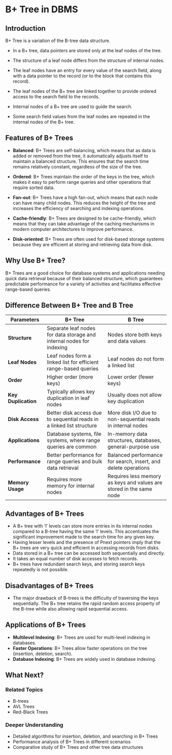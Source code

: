 # B+ Tree in DBMS

## Introduction
B+ Tree is a variation of the B-tree data structure.

- In a B+ tree, data pointers are stored only at the leaf nodes of the tree.

- The structure of a leaf node differs from the structure of internal nodes.

- The leaf nodes have an entry for every value of the search field, along with a data pointer to the record (or to the block that contains this record).

- The leaf nodes of the B+ tree are linked together to provide ordered access to the search field to the records.

- Internal nodes of a B+ tree are used to guide the search.

- Some search field values from the leaf nodes are repeated in the internal nodes of the B+ tree.

## Features of B+ Trees

- **Balanced**: B+ Trees are self-balancing, which means that as data is added or removed from the tree, it automatically adjusts itself to maintain a balanced structure. This ensures that the search time remains relatively constant, regardless of the size of the tree.

- **Ordered**: B+ Trees maintain the order of the keys in the tree, which makes it easy to perform range queries and other operations that require sorted data.

- **Fan-out**: B+ Trees have a high fan-out, which means that each node can have many child nodes. This reduces the height of the tree and increases the efficiency of searching and indexing operations.

- **Cache-friendly**: B+ Trees are designed to be cache-friendly, which means that they can take advantage of the caching mechanisms in modern computer architectures to improve performance.

- **Disk-oriented**: B+ Trees are often used for disk-based storage systems because they are efficient at storing and retrieving data from disk.

## Why Use B+ Tree?

B+ Trees are a good choice for database systems and applications needing quick data retrieval because of their balanced structure, which guarantees predictable performance for a variety of activities and facilitates effective range-based queries.

## Difference Between B+ Tree and B Tree

| Parameters          | B+ Tree                                            | B Tree                                   |
|---------------------|----------------------------------------------------|------------------------------------------|
| **Structure**       | Separate leaf nodes for data storage and internal nodes for indexing | Nodes store both keys and data values    |
| **Leaf Nodes**      | Leaf nodes form a linked list for efficient range-based queries | Leaf nodes do not form a linked list     |
| **Order**           | Higher order (more keys)                           | Lower order (fewer keys)                 |
| **Key Duplication** | Typically allows key duplication in leaf nodes     | Usually does not allow key duplication   |
| **Disk Access**     | Better disk access due to sequential reads in a linked list structure | More disk I/O due to non-sequential reads in internal nodes |
| **Applications**    | Database systems, file systems, where range queries are common | In-memory data structures, databases, general-purpose use |
| **Performance**     | Better performance for range queries and bulk data retrieval | Balanced performance for search, insert, and delete operations |
| **Memory Usage**    | Requires more memory for internal nodes            | Requires less memory as keys and values are stored in the same node |

## Advantages of B+ Trees

- A B+ tree with ‘l’ levels can store more entries in its internal nodes compared to a B-tree having the same ‘l’ levels. This accentuates the significant improvement made to the search time for any given key.
- Having lesser levels and the presence of Pnext pointers imply that the B+ trees are very quick and efficient in accessing records from disks.
- Data stored in a B+ tree can be accessed both sequentially and directly.
- It takes an equal number of disk accesses to fetch records.
- B+ trees have redundant search keys, and storing search keys repeatedly is not possible.

## Disadvantages of B+ Trees

- The major drawback of B-trees is the difficulty of traversing the keys sequentially. The B+ tree retains the rapid random access property of the B-tree while also allowing rapid sequential access.

## Applications of B+ Trees

- **Multilevel Indexing**: B+ Trees are used for multi-level indexing in databases.
- **Faster Operations**: B+ Trees allow faster operations on the tree (insertion, deletion, search).
- **Database Indexing**: B+ Trees are widely used in database indexing.

## What Next?

### Related Topics

- B-trees
- AVL Trees
- Red-Black Trees

### Deeper Understanding

- Detailed algorithms for insertion, deletion, and searching in B+ Trees
- Performance analysis of B+ Trees in different scenarios
- Comparative study of B+ Trees and other tree data structures
